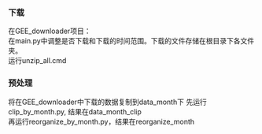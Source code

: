 ### 下载
在GEE_downloader项目：  
在main.py中调整是否下载和下载的时间范围。下载的文件存储在根目录下各文件夹。  
运行unzip_all.cmd  

### 预处理
将在GEE_downloader中下载的数据复制到data_month下
先运行clip_by_month.py, 结果在data_month_clip  
再运行reorganize_by_month.py，结果在reorganize_month  
